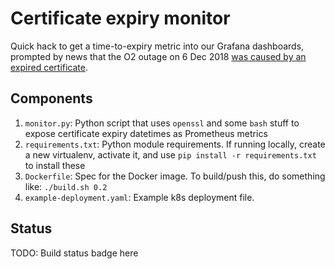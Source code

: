 # Certificate expiry monitor

Quick hack to get a time-to-expiry metric into our Grafana dashboards, prompted by news that the O2 outage on
6 Dec 2018 [was caused by an expired certificate](https://www.ericsson.com/en/press-releases/2018/12/update-on-software-issue-impacting-certain-customers).

## Components

1. `monitor.py`: Python script that uses `openssl` and some `bash` stuff to expose certificate expiry datetimes as Prometheus metrics
1. `requirements.txt`: Python module requirements. If running locally, create a new virtualenv, activate it, and use `pip install -r requirements.txt` to install these
1. `Dockerfile`: Spec for the Docker image. To build/push this, do something like: `./build.sh 0.2`
1. `example-deployment.yaml`: Example k8s deployment file.

## Status

TODO: Build status badge here
